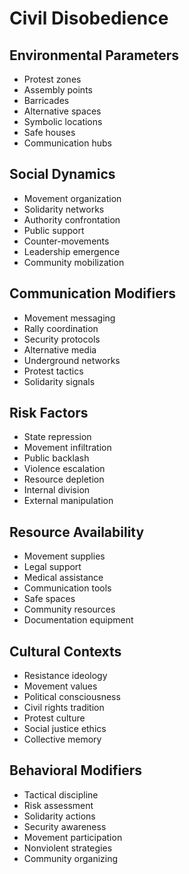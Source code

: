# Civil Disobedience

## Environmental Parameters
- Protest zones
- Assembly points
- Barricades
- Alternative spaces
- Symbolic locations
- Safe houses
- Communication hubs

## Social Dynamics
- Movement organization
- Solidarity networks
- Authority confrontation
- Public support
- Counter-movements
- Leadership emergence
- Community mobilization

## Communication Modifiers
- Movement messaging
- Rally coordination
- Security protocols
- Alternative media
- Underground networks
- Protest tactics
- Solidarity signals

## Risk Factors
- State repression
- Movement infiltration
- Public backlash
- Violence escalation
- Resource depletion
- Internal division
- External manipulation

## Resource Availability
- Movement supplies
- Legal support
- Medical assistance
- Communication tools
- Safe spaces
- Community resources
- Documentation equipment

## Cultural Contexts
- Resistance ideology
- Movement values
- Political consciousness
- Civil rights tradition
- Protest culture
- Social justice ethics
- Collective memory

## Behavioral Modifiers
- Tactical discipline
- Risk assessment
- Solidarity actions
- Security awareness
- Movement participation
- Nonviolent strategies
- Community organizing 